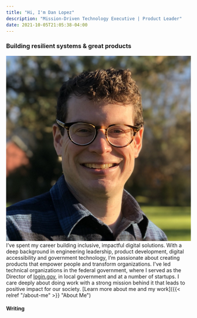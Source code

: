 ```yaml
---
title: "Hi, I'm Dan Lopez"
description: "Mission-Driven Technology Executive | Product Leader"
date: 2021-10-05T21:05:38-04:00
---
```

### Building resilient systems & great products

<img src="/img/dan.jpeg" class="headshot" alt="Photo of Dan Lopez" />I’ve spent my career building inclusive, impactful digital solutions. With a deep background in engineering leadership, product development, digital accessibility and government technology, I’m passionate about creating products that empower people and transform organizations. I've led technical organizations in the federal government, where I served as the Director of [login.gov](https://login.gov/), in local government and at a number of startups. I care deeply about doing work with a strong mission behind it that leads to positive impact for our society. [Learn more about me and my work]({{< relref "/about-me" >}} "About Me")

#### Writing
